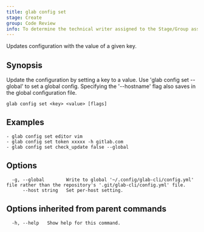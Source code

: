 ```yaml
---
title: glab config set
stage: Create
group: Code Review
info: To determine the technical writer assigned to the Stage/Group associated with this page, see https://about.gitlab.com/handbook/product/ux/technical-writing/#assignments
---
```


<!--
This documentation is auto generated by a script.
Please do not edit this file directly. Run `make gen-docs` instead.
-->

Updates configuration with the value of a given key.

## Synopsis

Update the configuration by setting a key to a value.
Use 'glab config set --global' to set a global config.
Specifying the '--hostname' flag also saves in the global configuration file.

```plaintext
glab config set <key> <value> [flags]
```

## Examples

```console
- glab config set editor vim
- glab config set token xxxxx -h gitlab.com
- glab config set check_update false --global
```

## Options

```plaintext
  -g, --global        Write to global '~/.config/glab-cli/config.yml' file rather than the repository's '.git/glab-cli/config.yml' file.
      --host string   Set per-host setting.
```

## Options inherited from parent commands

```plaintext
  -h, --help   Show help for this command.
```
